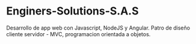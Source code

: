 # Enginers-Solutions-S.A.S
Desarrollo de app web con Javascript, NodeJS y Angular. Patro de diseño cliente servidor - MVC, programacion orientada a objetos.
